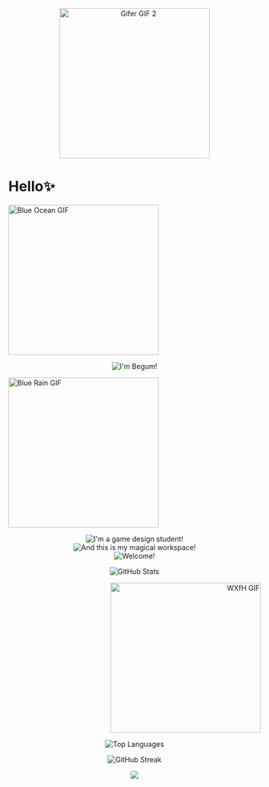 
<div align="center">
 <img src="https://i.gifer.com/3nR6.gif" alt="Gifer GIF 2" width="300" />
  </div>

  <h1> Hello✨</h1>
  
<div align="left">
<img src="https://i.gifer.com/ZdPK.gif" alt="Blue Ocean GIF" width="300" />
</div>

<div align="center">
  <p>
    <img src="https://readme-typing-svg.demolab.com?font=Poppins&size=24&pause=1000&color=36648B&center=true&vCenter=true&width=440&lines=Hi!+I'm+Begum!" alt="I'm Begum!" /> 
  
  </p>

</div>

  <div align="left">
 <img src="https://i.gifer.com/YxA5.gif" alt="Blue Rain GIF" width="300" />
  </div>
  
<div align="center">
  <p>
    <img src="https://readme-typing-svg.demolab.com?font=Poppins&size=24&pause=1000&color=00688B&center=true&vCenter=true&width=440&lines=I'm+a+game+design+student!" alt="I'm a game design student!" />  
    <br />
    <img src="https://readme-typing-svg.demolab.com?font=Poppins&size=24&pause=1000&color=4F94CD&center=true&vCenter=true&width=440&lines=And+this+is+my+magical+workspace!" alt="And this is my magical workspace!" />  
    <br />
    <img src="https://readme-typing-svg.demolab.com?font=Poppins&size=24&pause=1000&color=539DC2&center=true&vCenter=true&width=440&lines=Welcome!" alt="Welcome!" /> 
  </p>

</div>



<div align="Center">
 
  <!-- GitHub Stats -->
  ![GitHub Stats](https://github-readme-stats.vercel.app/api?username=begumdonmez&show_icons=true&theme=tokyonight)


</div>


<div align="right">
  <img src="https://i.gifer.com/WXfH.gif" alt="WXfH GIF" width="300" />
  </div>


<div align="Center">
 
  <!-- Top Languages -->
  ![Top Languages](https://github-readme-stats.vercel.app/api/top-langs/?username=begumdonmez&layout=compact&theme=tokyonight)


</div>



<div align="Center">
 
  <!-- Streak Stats -->
  ![GitHub Streak](https://github-readme-streak-stats.herokuapp.com/?user=begumdonmez&theme=tokyonight)

</div>


<div align="Center">

  <img src="https://raw.githubusercontent.com/Trilokia/Trilokia/379277808c61ef204768a61bbc5d25bc7798ccf1/bottom_header.svg">
</div>



<!--
**begumdonmez/begumdonmez** is a ✨ _special_ ✨ repository because its `README.md` (this file) appears on your GitHub profile.

Here are some ideas to get you started:

- 🔭 I’m currently working on ...
- 🌱 I’m currently learning ...
- 👯 I’m looking to collaborate on ...
- 🤔 I’m looking for help with ...
- 💬 Ask me about ...
- 📫 How to reach me: ...
- 😄 Pronouns: ...
- ⚡ Fun fact: ...
-->
